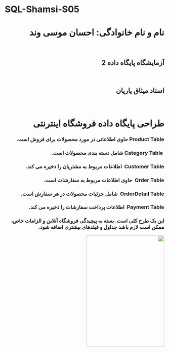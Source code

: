 # SQL-Shamsi-S05
<h1 dir="rtl">نام و نام خانوادگی: احسان موسی وند</h1>
<br>
<h2 dir="rtl">آزمایشگاه پایگاه داده 2</h2>
<br>
<h2 dir="rtl">استاد میثاق یاریان</h2>
<br>
<div dir="rtl">
<h1 dir="rtl">طراحی پایگاه داده فروشگاه اینترنتی</h1>
<h3>Product Table حاوی اطلاعاتی در مورد محصولات برای فروش است.</h3>
<h3>&nbsp;Category Table شامل دسته بندی محصولات است.</h3>
<h3>Customer Table&nbsp; اطلاعات مربوط به مشتریان را ذخیره می کند.</h3>
<h3>Order Table&nbsp; حاوی اطلاعات مربوط به سفارشات است.</h3>
<h3>OrderDetail Table&nbsp; شامل جزئیات محصولات در هر سفارش است.</h3>
<h3>Payment Table&nbsp; اطلاعات پرداخت سفارشات را ذخیره می کند.</h3>
<h3>این یک طرح کلی است. بسته به پیچیدگی فروشگاه آنلاین و الزامات خاص، ممکن است لازم باشد جداول و فیلدهای بیشتری اضافه شود.</h3>
<img src="https://github.com/Ehsan80085/SQL-Shamsi-S05/assets/162964765/baf91f8a-b4ba-4739-99b6-839e3b484e5f" align="center" height="350" width="70%"/>
</div>
